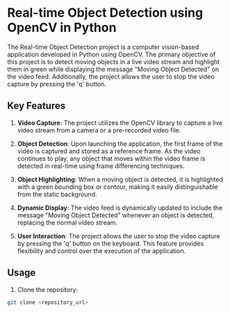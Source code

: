 # Real-time Object Detection using OpenCV in Python

The Real-time Object Detection project is a computer vision-based application developed in Python using OpenCV. The primary objective of this project is to detect moving objects in a live video stream and highlight them in green while displaying the message "Moving Object Detected" on the video feed. Additionally, the project allows the user to stop the video capture by pressing the 'q' button.

## Key Features

1. **Video Capture**: The project utilizes the OpenCV library to capture a live video stream from a camera or a pre-recorded video file.

2. **Object Detection**: Upon launching the application, the first frame of the video is captured and stored as a reference frame. As the video continues to play, any object that moves within the video frame is detected in real-time using frame differencing techniques.

3. **Object Highlighting**: When a moving object is detected, it is highlighted with a green bounding box or contour, making it easily distinguishable from the static background.

4. **Dynamic Display**: The video feed is dynamically updated to include the message "Moving Object Detected" whenever an object is detected, replacing the normal video stream.

5. **User Interaction**: The project allows the user to stop the video capture by pressing the 'q' button on the keyboard. This feature provides flexibility and control over the execution of the application.

## Usage

1. Clone the repository:

```bash
git clone <repository_url>
